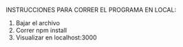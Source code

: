  INSTRUCCIONES PARA CORRER EL PROGRAMA EN LOCAL:
 1. Bajar el archivo
 2. Correr npm install
 3. Visualizar en localhost:3000